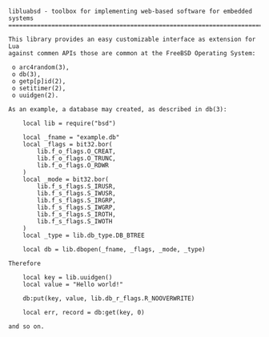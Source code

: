 <pre><code>
libluabsd - toolbox for implementing web-based software for embedded systems
============================================================================

This library provides an easy customizable interface as extension for Lua 
against commen APIs those are common at the FreeBSD Operating System:

 o arc4random(3),
 o db(3),
 o getp[p]id(2),
 o setitimer(2),
 o uuidgen(2).

As an example, a database may created, as described in db(3):

    local lib = require("bsd")
        
    local _fname = "example.db"
    local _flags = bit32.bor(
        lib.f_o_flags.O_CREAT,
        lib.f_o_flags.O_TRUNC, 
        lib.f_o_flags.O_RDWR
    )    
    local _mode = bit32.bor(
        lib.f_s_flags.S_IRUSR,
        lib.f_s_flags.S_IWUSR,
        lib.f_s_flags.S_IRGRP,
        lib.f_s_flags.S_IWGRP,
        lib.f_s_flags.S_IROTH,
        lib.f_s_flags.S_IWOTH
    )
    local _type = lib.db_type.DB_BTREE    

    local db = lib.dbopen(_fname, _flags, _mode, _type)

Therefore

    local key = lib.uuidgen()
    local value = "Hello world!"
    
    db:put(key, value, lib.db_r_flags.R_NOOVERWRITE)
    
    local err, record = db:get(key, 0)

and so on.

</code></pre>
